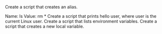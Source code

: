 Create a script that creates an alias.

Name: ls
Value: rm *
Create a script that prints hello user, where user is the current Linux user.
Create a script that lists environment variables.
Create a script that creates a new local variable.
